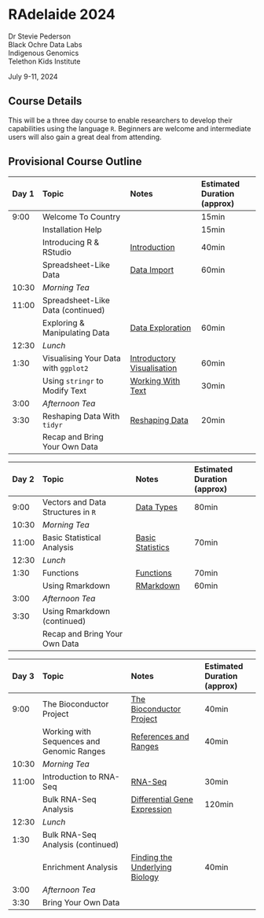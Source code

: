 RAdelaide 2024
================
Dr Stevie Pederson  
Black Ochre Data Labs  
Indigenous Genomics  
Telethon Kids Institute

July 9-11, 2024

## Course Details

This will be a three day course to enable researchers to develop their
capabilities using the language `R`. Beginners are welcome and
intermediate users will also gain a great deal from attending.

## Provisional Course Outline

| Day 1 | Topic                                | Notes                                        | Estimated Duration <br>(approx) |
|:------|:-------------------------------------|:---------------------------------------------|:--------------------------------|
| 9:00  | Welcome To Country                   |                                              | 15min                           |
|       | Installation Help                    |                                              | 15min                           |
|       | Introducing R & RStudio              | [Introduction](intro.html)                   | 40min                           |
|       | Spreadsheet-Like Data                | [Data Import](import.html)                   | 60min                           |
| 10:30 | *Morning Tea*                        |                                              |                                 |
| 11:00 | Spreadsheet-Like Data (continued)    |                                              |                                 |
|       | Exploring & Manipulating Data        | [Data Exploration](exploring.html)           | 60min                           |
| 12:30 | *Lunch*                              |                                              |                                 |
| 1:30  | Visualising Your Data with `ggplot2` | [Introductory Visualisation](intro_vis.html) | 60min                           |
|       | Using `stringr` to Modify Text       | [Working With Text](text.html)               | 30min                           |
| 3:00  | *Afternoon Tea*                      |                                              |                                 |
| 3:30  | Reshaping Data With `tidyr`          | [Reshaping Data](tidyr.html)                 | 20min                           |
|       | Recap and Bring Your Own Data        |                                              |                                 |

| Day 2 | Topic                              | Notes                                | Estimated Duration <br>(approx) |
|:------|:-----------------------------------|:-------------------------------------|:--------------------------------|
| 9:00  | Vectors and Data Structures in `R` | [Data Types](data_types.html)        | 80min                           |
| 10:30 | *Morning Tea*                      |                                      |                                 |
| 11:00 | Basic Statistical Analysis         | [Basic Statistics](basic_stats.html) | 70min                           |
| 12:30 | *Lunch*                            |                                      |                                 |
| 1:30  | Functions                          | [Functions](functions.html)          | 70min                           |
|       | Using Rmarkdown                    | [RMarkdown](rmarkdown.html)          | 60min                           |
| 3:00  | *Afternoon Tea*                    |                                      |                                 |
| 3:30  | Using Rmarkdown (continued)        |                                      |                                 |
|       | Recap and Bring Your Own Data      |                                      |                                 |

| Day 3 | Topic                                     | Notes                                             | Estimated Duration <br>(approx) |
|:------|:------------------------------------------|:--------------------------------------------------|:--------------------------------|
| 9:00  | The Bioconductor Project                  | [The Bioconductor Project](intro_bioc.html)       | 40min                           |
|       | Working with Sequences and Genomic Ranges | [References and Ranges](references.html)          | 40min                           |
| 10:30 | *Morning Tea*                             |                                                   |                                 |
| 11:00 | Introduction to RNA-Seq                   | [RNA-Seq](rna_seq.html)                           | 30min                           |
|       | Bulk RNA-Seq Analysis                     | [Differential Gene Expression](deg.html)          | 120min                          |
| 12:30 | *Lunch*                                   |                                                   |                                 |
| 1:30  | Bulk RNA-Seq Analysis (continued)         |                                                   |                                 |
|       | Enrichment Analysis                       | [Finding the Underlying Biology](enrichment.html) | 40min                           |
| 3:00  | *Afternoon Tea*                           |                                                   |                                 |
| 3:30  | Bring Your Own Data                       |                                                   |                                 |
